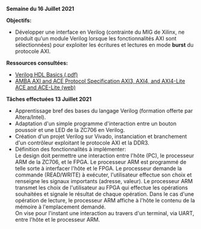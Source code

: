 **Semaine du 16 Juillet 2021**

**Objectifs:** 
- Développer une interface en Verilog (contrainte du MIG de Xilinx, ne produit qu'un module Verilog lorsque les fonctionnalités AXI sont sélectionnées) pour exploiter les écritures et lectures en mode **burst** du protocole AXI.

**Ressources consultées:** 
- [Verilog HDL Basics (.pdf)](http://www.ee.ic.ac.uk/pcheung/teaching/ee2_digital/Altera%20Tutorial%20-%20Verilog%20HDL%20Basic.pdf)
- [AMBA AXI and ACE Protocol Specification AXI3, AXI4, and AXI4-Lite ACE and ACE-Lite (web)](https://developer.arm.com/documentation/ihi0022/e/AMBA-AXI3-and-AXI4-Protocol-Specification/Introduction?_ga=2.67820049.1631882347.1556009271-151447318.1544783517)

**Tâches effectuées 13 Juillet 2021**
- Apprentissage bref des bases du langage Verilog (formation offerte par Altera/Intel). 
- Adaptation d'un simple programme d'interaction entre un bouton poussoir et une LED de la ZC706 en Verilog.
- Création d'un projet Verilog sur Vivado, instanciation et branchement d'un contrôleur exploitant le protocole AXI et la DDR3.
- Définition des fonctionnalités à implémenter:
\
Le design doit permettre une interaction entre l'hôte (PC), le processeur ARM de la ZC706, et le FPGA. Le processeur ARM est programmé de telle sorte à interfacer l'hôte et le FPGA. Le processeur demande la commande (READ/WRITE) à exécuter, l'utilisateur effectue son choix et renseigne les signaux importants (adresse, valeur). Le processeur ARM transmet les choix de l'utilisateur au FPGA qui effectue les opérations souhaitées et signale le résultat de chaque opération. Dans le cas d'une opération de lecture, le processeur ARM affiche à l'hôte le contenu de la mémoire à l'emplacement demandé.\
On vise pour l'instant une interaction au travers d'un terminal, via UART, entre l'hôte et le processeur ARM.
